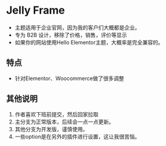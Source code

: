 # Jelly Frame

- 主题适用于企业官网，因为我的客户们大概都是企业。
- 专为 B2B 设计，移除了价格，销售，评价等显示
- 如果你的网站使用Hello Elementor主题，大概率是完全兼容的。

## 特点

- 针对Elementor、Woocommerce做了很多调整

## 其他说明

1. 作者喜欢下班前提交，然后回家拉取
2. 主分支为正常版本，后续会一点一点更新。
3. 其他分支为开发版，谨慎使用。
4. 一些option是在另外的插件进行设置，这让我很苦恼。
